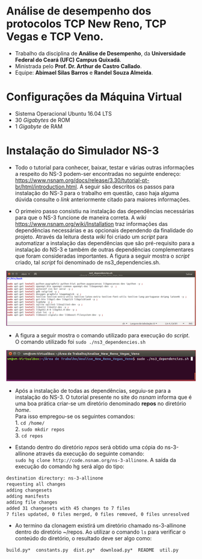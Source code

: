 # Análise de desempenho dos protocolos TCP New Reno, TCP Vegas e TCP Veno.

* Trabalho da disciplina de **Análise de Desempenho**, da **Universidade Federal do Ceará (UFC) Campus Quixadá**.
* Ministrada pelo **Prof. Dr. Arthur de Castro Callado**.
* Equipe: **Abimael Silas Barros** e **Randel Souza Almeida**.

# Configurações da Máquina Virtual

* Sistema Operacional Ubuntu 16.04 LTS
* 30 *Gigabytes* de ROM
* 1 *Gigabyte* de RAM

# Instalação do Simulador NS-3

* Todo o tutorial para conhecer, baixar, testar e várias outras informações a respeito do NS-3 podem-ser encontradas no seguinte endereço: https://www.nsnam.org/docs/release/3.30/tutorial-pt-br/html/introduction.html. A seguir são descritos os passos para instalação do NS-3 para o trabalho em questão, caso haja alguma dúvida consulte o *link* anteriormente citado para maiores informações.

* O primeiro passo consistiu na instalação das dependências necessárias para que o NS-3 funcione de maneira correta. A *wiki* https://www.nsnam.org/wiki/Installation traz informações das dependências necessárias e as opcionais dependendo da finalidade do projeto.
Através da leitura desta *wiki* foi criado um *script* para automatizar a instalação das dependências que são pré-requisito para a instalação do NS-3 e também de outras dependências complementares que foram consideradas importantes. A figura a seguir mostra o *script* criado, tal *script* foi denominado de ns3_dependencies.sh.

![code image](https://github.com/RandelSouza/Analise_New_Reno_Vegas_Veno/blob/master/img/ns3dependenciescode.png)

* A figura a seguir mostra o comando utilizado para execução do *script*. </br> O comando utilizado foi `sudo ./ns3_dependencies.sh`

![execute script](https://github.com/RandelSouza/Analise_New_Reno_Vegas_Veno/blob/master/img/ns3dependencies.png)

* Após a instalação de todas as dependências, seguiu-se para a instalação do NS-3. O tutorial presente no site do *nsnam* informa que é uma boa prática criar-se um diretório denominado **repos** no diretório *home*.</br> Para isso empregou-se os seguintes comandos:</br> 1. `cd /home/`</br> 2. `sudo mkdir repos`</br> 3. `cd repos`

* Estando dentro do diretório *repos* será obtido uma cópia do ns-3-allinone através da execução do seguinte comando:</br>
`sudo hg clone http://code.nsnam.org/ns-3-allinone`. A saída da execução do comando hg será algo do tipo: 
```
destination directory: ns-3-allinone
requesting all changes
adding changesets
adding manifests
adding file changes
added 31 changesets with 45 changes to 7 files
7 files updated, 0 files merged, 0 files removed, 0 files unresolved
```
* Ao termino da clonagem existirá um diretório chamado ns-3-allinone dentro do diretório ~/repos. Ao utilizar o comando `ls` para verificar o conteúdo do diretório, o resultado deve ser algo como:
```
build.py*  constants.py  dist.py*  download.py*  README  util.py
```







